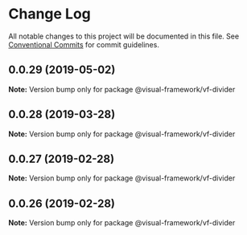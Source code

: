 # Change Log

All notable changes to this project will be documented in this file.
See [Conventional Commits](https://conventionalcommits.org) for commit guidelines.

## 0.0.29 (2019-05-02)

**Note:** Version bump only for package @visual-framework/vf-divider





## 0.0.28 (2019-03-28)

**Note:** Version bump only for package @visual-framework/vf-divider





## 0.0.27 (2019-02-28)

**Note:** Version bump only for package @visual-framework/vf-divider





## 0.0.26 (2019-02-28)

**Note:** Version bump only for package @visual-framework/vf-divider
